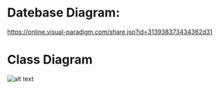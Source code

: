 # Datebase Diagram: 
https://online.visual-paradigm.com/share.jsp?id=313938373434362d31
# Class Diagram
![alt text](https://manunited-abc.github.io/play_music/img/Nhom8.png)
